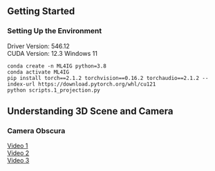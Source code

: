 ## Getting Started 
### Setting Up the Environment
Driver Version: 546.12  
CUDA Version: 12.3
Windows 11
```
conda create -n ML4IG python=3.8
conda activate ML4IG
pip install torch==2.1.2 torchvision==0.16.2 torchaudio==2.1.2 --index-url https://download.pytorch.org/whl/cu121
python scripts.1_projection.py
```

## Understanding 3D Scene and Camera
### Camera Obscura
[Video 1](https://www.bilibili.com/video/BV1R4411Q7AR/?spm_id_from=333.337.search-card.all.click&vd_source=75bfab15d56b58245875e3c16f6825ff)  
[Video 2](https://www.youtube.com/watch?v=qvwpDIlN25o)  
[Video 3](https://www.youtube.com/watch?v=-cr5YWZSId0)




